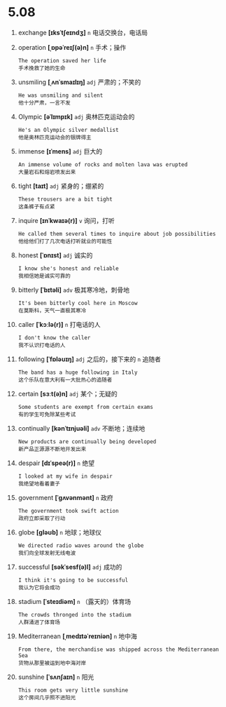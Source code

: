 # 5.08










1. exchange **[ɪksˈtʃeɪndʒ]** `n` 电话交换台，电话局

2. operation **[ˌɒpəˈreɪʃ(ə)n]** `n` 手术；操作
    ```
    The operation saved her life
    手术挽救了她的生命
    ```

3. unsmiling **[ˌʌnˈsmaɪlɪŋ]** `adj` 严肃的；不笑的
    ```
    He was unsmiling and silent
    他十分严肃，一言不发
    ```

4. Olympic **[əˈlɪmpɪk]** `adj` 奥林匹克运动会的
    ```
    He's an Olympic silver medallist
    他是奥林匹克运动会的银牌得主
    ```

5. immense **[ɪˈmens]** `adj` 巨大的
    ```
    An immense volume of rocks and molten lava was erupted
    大量岩石和熔岩喷发出来
    ```

6. tight **[taɪt]** `adj` 紧身的；绷紧的
    ```
    These trousers are a bit tight
    这条裤子有点紧
    ```

7. inquire **[ɪnˈkwaɪə(r)]** `v` 询问，打听
    ```
    He called them several times to inquire about job possibilities
    他给他们打了几次电话打听就业的可能性
    ```

8. honest **[ˈɒnɪst]** `adj` 诚实的
    ```
    I know she's honest and reliable
    我相信她是诚实可靠的
    ```

9. bitterly **[ˈbɪtəli]** `adv` 极其寒冷地，刺骨地
    ```
    It's been bitterly cool here in Moscow
    在莫斯科，天气一直极其寒冷
    ```

10. caller **[ˈkɔːlə(r)]** `n` 打电话的人
    ```
    I don't know the caller
    我不认识打电话的人
    ```

11. following **[ˈfɒləʊɪŋ]** `adj` 之后的，接下来的 `n` 追随者
    ```
    The band has a huge following in Italy
    这个乐队在意大利有一大批热心的追随者
    ```

12. certain **[sɜːt(ə)n]** `adj` 某个；无疑的
    ```
    Some students are exempt from certain exams
    有的学生可免除某些考试
    ```

13. continually **[kənˈtɪnjuəli]** `adv` 不断地；连续地
    ```
    New products are continually being developed
    新产品正源源不断地开发出来
    ```

14. despair **[dɪˈspeə(r)]** `n` 绝望
    ```
    I looked at my wife in despair
    我绝望地看着妻子
    ```

15. government **[ˈɡʌvənmənt]** `n` 政府
    ```
    The government took swift action
    政府立即采取了行动
    ```

16. globe **[ɡləʊb]** `n` 地球；地球仪
    ```
    We directed radio waves around the globe
    我们向全球发射无线电波
    ```

17. successful **[səkˈsesf(ə)l]** `adj` 成功的
    ```
    I think it's going to be successful
    我认为它将会成功
    ```

18. stadium **[ˈsteɪdiəm]** `n` （露天的）体育场
    ```
    The crowds thronged into the stadium
    人群涌进了体育场
    ```

19. Mediterranean **[ˌmedɪtəˈreɪniən]** `n` 地中海
    ```
    From there, the merchandise was shipped across the Mediterranean Sea
    货物从那里被运到地中海对岸
    ```

20. sunshine **[ˈsʌnʃaɪn]** `n` 阳光
    ```
    This room gets very little sunshine
    这个房间几乎照不进阳光
    ```
